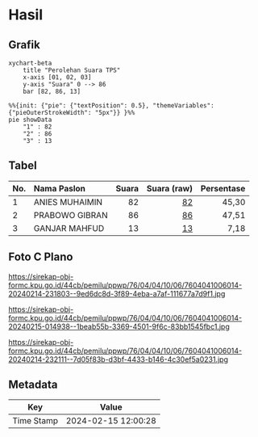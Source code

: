 # Hasil

## Grafik

```mermaid
xychart-beta
    title "Perolehan Suara TPS"
    x-axis [01, 02, 03]
    y-axis "Suara" 0 --> 86
    bar [82, 86, 13]
```

```mermaid
%%{init: {"pie": {"textPosition": 0.5}, "themeVariables": {"pieOuterStrokeWidth": "5px"}} }%%
pie showData
    "1" : 82
    "2" : 86
    "3" : 13
```

## Tabel

| No. | Nama Paslon    | Suara | Suara (raw) | Persentase |
|:--- |:-------------- | -----:| -----------:| ----------:|
| 1   | ANIES MUHAIMIN | 82    | [82][p-1]   | 45,30      |
| 2   | PRABOWO GIBRAN | 86    | [86][p-2]   | 47,51      |
| 3   | GANJAR MAHFUD  | 13    | [13][p-3]   | 7,18       |


[p-1]: https://github.com/gigit-pemilu/pemilu-2024-76-sulawesi-barat/blob/main/pilpres/hitung-suara/sub/76-sulawesi-barat/sub/04-polewali-mandar/sub/04-polewali/sub/1006-pekkabata/sub/014-tps/sub/paslon-1.txt
[p-2]: https://github.com/gigit-pemilu/pemilu-2024-76-sulawesi-barat/blob/main/pilpres/hitung-suara/sub/76-sulawesi-barat/sub/04-polewali-mandar/sub/04-polewali/sub/1006-pekkabata/sub/014-tps/sub/paslon-2.txt
[p-3]: https://github.com/gigit-pemilu/pemilu-2024-76-sulawesi-barat/blob/main/pilpres/hitung-suara/sub/76-sulawesi-barat/sub/04-polewali-mandar/sub/04-polewali/sub/1006-pekkabata/sub/014-tps/sub/paslon-3.txt

## Foto C Plano

https://sirekap-obj-formc.kpu.go.id/44cb/pemilu/ppwp/76/04/04/10/06/7604041006014-20240214-231803--9ed6dc8d-3f89-4eba-a7af-111677a7d9f1.jpg

https://sirekap-obj-formc.kpu.go.id/44cb/pemilu/ppwp/76/04/04/10/06/7604041006014-20240215-014938--1beab55b-3369-4501-9f6c-83bb1545fbc1.jpg

https://sirekap-obj-formc.kpu.go.id/44cb/pemilu/ppwp/76/04/04/10/06/7604041006014-20240214-232111--7d05f83b-d3bf-4433-b146-4c30ef5a0231.jpg


## Metadata

| Key        | Value               |
| ---------- | ------------------- |
| Time Stamp | 2024-02-15 12:00:28 |



